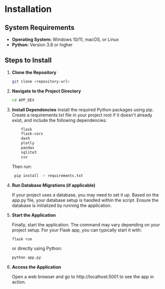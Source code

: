 # Installation

## System Requirements
- **Operating System:** Windows 10/11, macOS, or Linux
- **Python:** Version 3.8 or higher

## Steps to Install

1. **Clone the Repository**
   ```sh
   git clone <repository-url> 
   ```

2. **Navigate to the Project Directory**
    ```sh
    cd APP_DEV
    ```


3. **Install Dependencies**
    Install the required Python packages using pip. Create a requirements.txt file in your project root if it doesn't already exist, and include the following dependencies:
    ```sh
        flask
        flask-cors
        dash
        plotly
        pandas
        sqlite3
        csv
    ```

   Then run:
   ```sh
    pip install -r requirements.txt
    ```



4. **Run Database Migrations (if applicable)**

    If your project uses a database, you may need to set it up. Based on the app.py file, your database setup is handled within the script. Ensure the database is initialized by running the application.

5. **Start the Application**

    Finally, start the application. The command may vary depending on your project setup. For your Flask app, you can typically start it with:
    ```sh
    flask run
    ```
    or directly using Python:
    ```sh
    python app.py
    ```
6. **Access the Application**

    Open a web browser and go to http://localhost:5001 to see the app in action.


